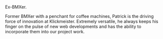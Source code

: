 Ex-BMXer.

Former BMXer with a penchant for coffee machines, Patrick is the driving force of innovation at Klickmeister. Extremely versatile, he always keeps his finger on the pulse of new web developments and has the ability to incorporate them into our project work.